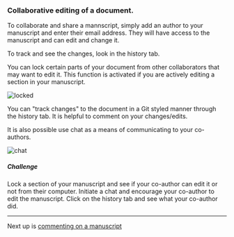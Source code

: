 ### Collaborative editing of a document.

To collaborate and share a mannscript, simply add an author to your manuscript and enter their email address. 
They will have access to the manuscript and can edit and change it.

To track and see the changes, look in the history tab.

You can lock certain parts of your document from other collaborators that may want to edit it. This
function is activated if you are actively editing a section in your manuscript. 

![locked](../images/locked.png)

You can "track changes" to the document in a Git styled manner through the history tab. It is helpful 
to comment on your changes/edits.

It is also possible use chat as a means of communicating to your co-authors.

![chat](../images/comment.png)


##### Challenge

Lock a section of your manuscript and see if your co-author can edit it or not from their computer. Initiate a chat 
and encourage your co-author to edit the manuscript. Click on the history tab and see what your co-author did.

----  
Next up is [commenting on a manuscript](../09_commenting/commenting.md)

